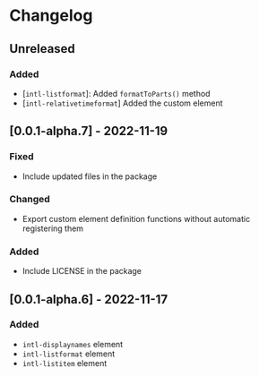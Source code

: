 # Changelog

## Unreleased

### Added

- [`intl-listformat`]: Added `formatToParts()` method
- [`intl-relativetimeformat`] Added the custom element

## [0.0.1-alpha.7] - 2022-11-19

### Fixed

- Include updated files in the package

### Changed

- Export custom element definition functions without automatic registering them

### Added

- Include LICENSE in the package
## [0.0.1-alpha.6] - 2022-11-17

### Added

- `intl-displaynames` element
- `intl-listformat` element
- `intl-listitem` element